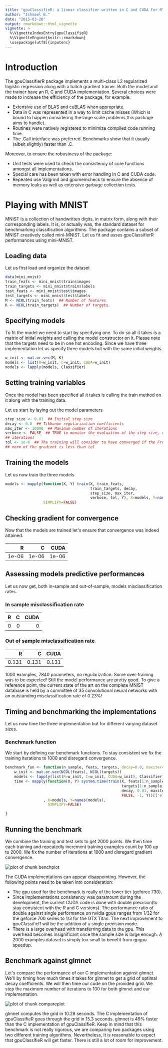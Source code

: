 ```yaml
---
title: "gpuClassifieR: a linear classifier written in C and CUDA for R"
author: "Ishmael B."
date: "2015-03-20"
output: rmarkdown::html_vignette
vignette: >
  %\VignetteIndexEntry{gpuClassifieR}
  %\VignetteEngine{knitr::rmarkdown}
  \usepackage[utf8]{inputenc}
---
```


# Introduction

The gpuClassifierR package implements a multi-class L2 regularized logistic regression along with a batch gradient trainer. Both the model and the trainer have an R, C and CUDA implementation. Several choices were made to increase the efficiency of the package, for example:

- Extensive use of BLAS and cuBLAS when appropriate.
- Data in C was represented in a way to limit cache misses (Which is bound to happen considering the large scale problems this package aims to handle).
- Routines were natively registered to minimize compiled code running time.
- The .Call interface was preferred. Benchmarks show that it usually (albeit slightly) faster than .C.

Moreover, to ensure the robustness of the package:

- Unit tests were used to check the consistency of core functions amongst all implementations.
- Special care has been taken with error handling in C and CUDA code.
- Repeated use Valgrind and gpumemcheck to ensure the absence of memory leaks as well as extensive garbage collection tests.

# Playing with MNIST

MNIST is a collection of handwritten digits, in matrix form, along with their corresponding labels. It is, or actually was, the standard dataset for benchmarking classification algorithms. The package contains a subset of MNIST creatively called mini-MNIST.
Let us fit and asses gpuClassifierR performances using mini-MNIST.

## Loading data
Let us first load and organize the dataset


```r
data(mini_mnist)
train_feats <- mini_mnist$train$images
train_targets <- mini_mnist$train$labels
test_feats <- mini_mnist$test$images
test_targets <- mini_mnist$test$labels
M <- NCOL(train_feats)  ## Number of features
K <- NCOL(train_targets)  ## Number of targets.
```
## Specifying models

To fit the model we need to start by specifying one. To do so all it takes is a matrix of initial weights and calling the model constructor on it. Please note that the targets need to be in one hot encoding.
Since we have three implementation let us specify three models but with the same initial weights.


```r
w_init <- mat.or.vec(M, K)
models <- list(R=w_init, C=w_init, CUDA=w_init)
models <- lapply(models, Classifier)
```
## Setting training variables
Once the model has been specified all it takes is calling the train method on it along with the training data.

Let us start by laying out the model parameters

```r
step_size <- 0.01  ## Initial step size
decay <- 0.0  ## Tikhonov regularization coefficients
max_iter <- 10000  ## Maximum number of iterations
verbose <- FALSE  ## TRUE to monitor the evoluation of the step size, cost and
## iterations
tol <- 1e-6  ## The training will consider to have converged if the Frobenius
## norm of the gradient is less than tol
```
## Training the models
Let us now train the three models

```r
models <- mapply(function(X, Y) train(X, train_feats,
                                      train_targets, decay,
                                      step_size, max_iter,
                                      verbose, tol, Y), X=models, Y=names(models),
                 SIMPLIFY=FALSE)
```
## Checking gradient for convergence
Now that the models are trained let's ensure that convergence was indeed attained.


|     R|     C|  CUDA|
|-----:|-----:|-----:|
| 1e-06| 1e-06| 1e-06|

## Assessing models predictive performances

Let us now get, both in-sample and out-of-sample, models misclassification rates.

### In sample misclassification rate


|  R|  C| CUDA|
|--:|--:|----:|
|  0|  0|    0|

### Out of sample misclassification rate


|     R|     C|  CUDA|
|-----:|-----:|-----:|
| 0.131| 0.131| 0.131|

1000 examples, 7840 parameters, no regularization. Some over-training was to be expected! Still the model performance are pretty good.
To give a reference point, the current state of the art on the complete MNIST database is held by a committee of 35 convolutional neural networks with an outstanding misclassification rate of 0.23%!

## Timing and benchmarking the implementations
Let us now time the three implementation but for different varying dataset sizes.

### Benchmark function
We start by defining our benchmark functions. To stay consistent we fix the training iterations to 1000 and disregard convergence.


```r
benchmark_fun <- function(n_sample, feats, targets, decay=0.0, maxiter=1000) {
    w_init <- mat.or.vec(NCOL(feats), NCOL(targets))
    models <- lapply(list(R=w_init, C=w_init, CUDA=w_init), Classifier)
    time <- mapply(function(X, Y) system.time(train(X, feats[1:n_sample,, drop=FALSE],
                                                    targets[1:n_sample,, drop=FALSE],
                                                    decay, 0.01, maxiter,
                                                    FALSE, -1, Y))[['elapsed']]
                 , X=models, Y=names(models),
                   SIMPLIFY=FALSE)

}
```

## Running the benchmark
We combine the training and test sets to get 2000 points. We then time each training and repeatedly increment training examples count by 100 up to 2000. We fix the number of iterations at 1000 and disregard gradient convergence.

![plot of chunk benchplot](figure/benchplot-1.png) 


The CUDA implementations can appear disappointing. However, the following points need to be taken into consideration:

- The gpu used for the benchmark is really of the lower tier (geforce 730).
- Since implementations consistency was paramount during the development, the current CUDA code is done with double precision(to stay consistent with the R and C versions). The performance ratio of double against single performance on nvidia gpus ranges from 1/32 for the geforce 700 series to 1/3 for the GTX Titan. The next improvement to gpuClassifieR will be the addition of a single precision mode.
- There is a large overhead with transferring data to the gpu. This overhead becomes insignificant once the sample size is large enough. A 2000 examples dataset is simply too small to benefit from  gpgpu speedup.

## Benchmark against glmnet
Let's compare the performance of our C implementation against glmnet. We'll by timing how much times it takes for glmnet to get a grid of optimal decay coefficients. We will then time our code on the provided grid. We step the maximum number of iterations to 100 for both glmnet and our implementation.

![plot of chunk compareplot](figure/compareplot-1.png) 


glmnet computes the grid in 10.28 seconds. The C implementation of gpuClassifieR goes through the grid in 15.3 seconds. glmnet is 49% faster than the C implementation of gpuClassifieR. Keep in mind that this benchmark is not really rigorous, we are comparing two packages using two different training algorithms. Nevertheless, It is reasonable to expect that gpuClassifieR will get faster. There is still a lot of room for improvement.
